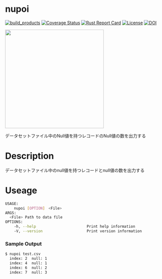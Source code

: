 # nupoi

[![build_products](https://github.com/dangishokouta/nupoi/actions/workflows/build.yaml/badge.svg)](https://github.com/dangishokouta/nupoi/actions/workflows/build.yaml)
[![Coverage Status](https://coveralls.io/repos/github/dangishokouta/nupoi/badge.svg)](https://coveralls.io/github/dangishokouta/nupoi)
[![Rust Report Card](https://rust-reportcard.xuri.me/badge/github.com/dangishokouta/nupoi)](https://rust-reportcard.xuri.me/report/github.com/dangishokouta/nupoi)
[![License](https://img.shields.io/badge/License-MIT-green)](https://github.com/dangishokouta/nupoi/blob/main/LICENSE)
[![DOI](https://zenodo.org/badge/483072806.svg)](https://zenodo.org/badge/latestdoi/483072806)


<img src="https://user-images.githubusercontent.com/90143019/165062158-0bee35a4-c7b8-4797-8568-5b3570137c4f.png" width="320px">

データセットファイル中のNull値を持つレコードのNull値の数を出力する

# Description
データセットファイル中のnull値を持つレコードとnull値の数を出力する

# Useage
```sh
USAGE:
    nupoi [OPTION]　<File>
ARGS:
  <File> Path to data file
OPTIONS:
    -h, --help                       Print help information
    -V, --version                    Print version information
```
### Sample Output
```sh
$ nupoi test.csv
  index: 2  null: 1
  index: 4  null: 1
  index: 6  null: 2
  index: 7  null: 3
      
```
